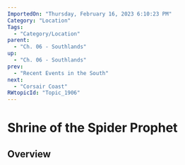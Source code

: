 ```yaml
---
ImportedOn: "Thursday, February 16, 2023 6:10:23 PM"
Category: "Location"
Tags:
  - "Category/Location"
parent:
  - "Ch. 06 - Southlands"
up:
  - "Ch. 06 - Southlands"
prev:
  - "Recent Events in the South"
next:
  - "Corsair Coast"
RWtopicId: "Topic_1906"
---
```

# Shrine of the Spider Prophet
## Overview
